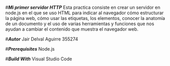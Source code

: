 #***Mi primer servidor HTTP***
Esta practica consiste en crear un servidor en node.js en el que se uso HTML para indicar al navegador cómo estructurar la página web, cómo usar las etiquetas, los elementos, conocer la anatomía de un documento y el uso de varias herramientas y funciones que nos ayudan a cambiar el contenido que muestra el navegador web.

#***Autor***
Jair Delval Aguirre 355274

#***Prerequisites***
Node.js

#***Build With***
Visual Studio Code 
